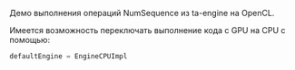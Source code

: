 Демо выполнения операций NumSequence из ta-engine на OpenCL.

Имеется возможность переключать выполнение кода с GPU на CPU с помощью:
```kotlin
defaultEngine = EngineCPUImpl
```
